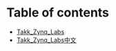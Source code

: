 # Table of contents

* [Takk\_Zynq\_Labs](README.md)
* [Takk\_Zynq\_Labs中文](takkzynqlabs-zhong-wen.md)
